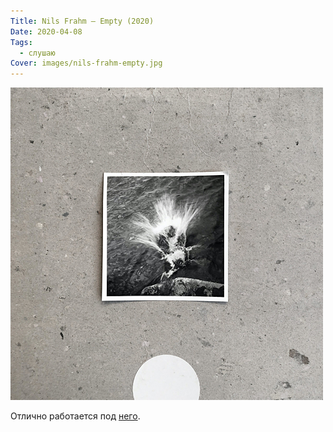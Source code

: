 ```yaml
---
Title: Nils Frahm — Empty (2020)
Date: 2020-04-08
Tags:
  - слушаю
Cover: images/nils-frahm-empty.jpg
---
```


![Nils Frahm — Empty (2020)](images/nils-frahm-empty.jpg)

Отлично работается под [него](https://www.discogs.com/Nils-Frahm-Empty/release/15008614).
